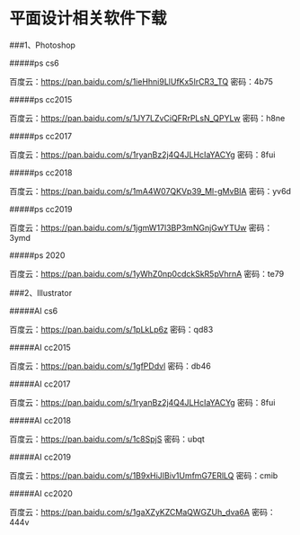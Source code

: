 # 平面设计相关软件下载

###1、Photoshop

#####ps cs6

百度云：https://pan.baidu.com/s/1ieHhni9LlUfKx5IrCR3_TQ 
密码：4b75 

#####ps cc2015

百度云：https://pan.baidu.com/s/1JY7LZvCiQFRrPLsN_QPYLw
密码：h8ne 

#####ps cc2017

百度云：https://pan.baidu.com/s/1ryanBz2j4Q4JLHcIaYACYg
密码：8fui


#####ps cc2018

百度云：https://pan.baidu.com/s/1mA4W07QKVp39_Ml-gMvBIA 
密码：yv6d


#####ps cc2019

百度云：https://pan.baidu.com/s/1jgmW17l3BP3mNGnjGwYTUw 
密码：3ymd 

#####ps 2020

百度云：https://pan.baidu.com/s/1yWhZ0np0cdckSkR5pVhrnA
密码：te79

###2、Illustrator

#####AI cs6

百度云：https://pan.baidu.com/s/1pLkLp6z
密码：qd83

#####AI cc2015

百度云：https://pan.baidu.com/s/1gfPDdvl
密码：db46

#####AI cc2017

百度云：https://pan.baidu.com/s/1ryanBz2j4Q4JLHcIaYACYg
密码：8fui

#####AI cc2018

百度云：https://pan.baidu.com/s/1c8SpjS
密码：ubqt

#####AI cc2019

百度云：https://pan.baidu.com/s/1B9xHiJIBiv1UmfmG7ERlLQ
密码：cmib 

#####AI cc2020

百度云：https://pan.baidu.com/s/1gaXZyKZCMaQWGZUh_dva6A
密码：444v
